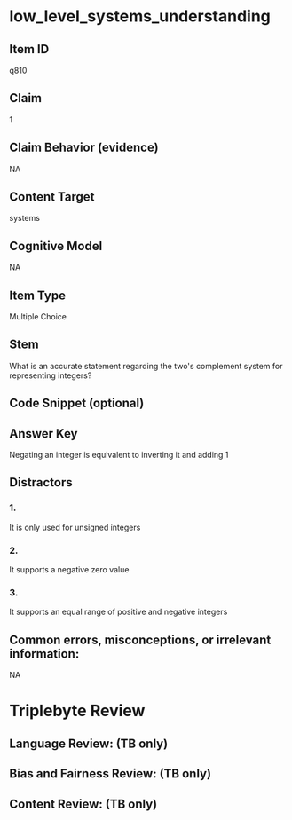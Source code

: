 # low_level_systems_understanding

## Item ID
q810

## Claim
1

## Claim Behavior (evidence)
NA

## Content Target
systems

## Cognitive Model
NA

## Item Type
Multiple Choice

## Stem
What is an accurate statement regarding the two's complement system for representing integers?

## Code Snippet (optional)


## Answer Key
Negating an integer is equivalent to inverting it and adding 1

## Distractors

### 1.
It is only used for unsigned integers

### 2.
It supports a negative zero value

### 3.
It supports an equal range of positive and negative integers

## Common errors, misconceptions, or irrelevant information:
NA

# Triplebyte Review


## Language Review: (TB only)


## Bias and Fairness Review: (TB only)


## Content Review: (TB only)

